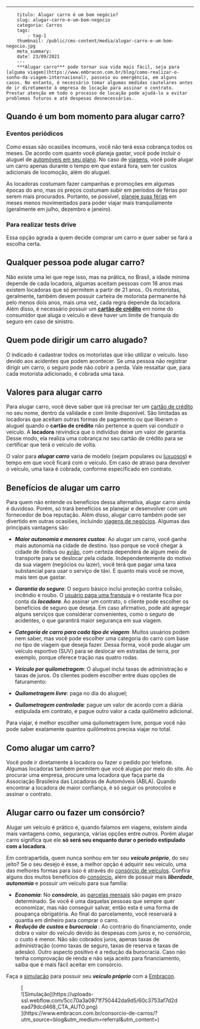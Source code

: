 ---
        titulo: Alugar carro é um bom negócio?
        slug: alugar-carro-e-um-bom-negocio
        categoria: Carros
        tags:
            - tag-1
        thumbnail: /public/cms-content/media/alugar-carro-e-um-bom-negocio.jpg
        meta_summary: 
        date: 23/09/2021
        ---
        ***Alugar carro*** pode tornar sua vida mais fácil, seja para [alguma viagem](https://www.embracon.com.br/blog/como-realizar-o-sonho-da-viagem-internacional), passeio ou emergência, em alguns casos. No entanto, é necessário tomar algumas medidas cautelares antes de ir diretamente à empresa de locação para assinar o contrato. Prestar atenção em todo o processo de locação pode ajudá-lo a evitar problemas futuros e até despesas desnecessárias.

Quando é um bom momento para alugar carro? 
-------------------------------------------

### **Eventos periódicos**‍

Como essas são ocasiões incomuns, você não terá essa cobrança todos os meses. De acordo com quanto você planeja gastar, você pode incluir o aluguel de [automóveis em seu plano](https://www.embracon.com.br/blog/guia-para-consorcio-de-automoveis-de-a-a-z). No caso de [viagens](https://www.embracon.com.br/blog/volta-ao-mundo-com-consorcio-de-viagem), você pode alugar um carro apenas durante o tempo em que estará fora, sem ter custos adicionais de locomoção, além do aluguel.

As locadoras costumam fazer campanhas e promoções em algumas épocas do ano, mas os preços costumam subir em períodos de férias por serem mais procurados. Portanto, se possível, [planeje suas férias](https://www.embracon.com.br/blog/conheca-4-destinos-incriveis-para-passar-ferias-em-familia) em meses menos movimentados para poder viajar mais tranquilamente (geralmente em julho, dezembro e janeiro).

### **Para realizar tests drive**‍

Essa opção agrada a quem decide comprar um carro e quer saber se fará a escolha certa.

Qualquer pessoa pode alugar carro? 
-----------------------------------

Não existe uma lei que rege isso, mas na prática, no Brasil, a idade mínima depende de cada locadora, algumas aceitam pessoas com 18 anos mas existem locadoras que só permitem a partir de 21 anos.. Os motoristas, geralmente, também devem possuir carteira de motorista permanente há pelo menos dois anos, mais uma vez, cada regra depende da locadora. Além disso, é necessário possuir um [**cartão de crédito**](https://www.embracon.com.br/blog/divida-de-cartao-de-credito-como-sair-dela-e-nao-entrar-mais) em nome do consumidor que aluga o veículo e deve haver um limite de franquia do seguro em caso de sinistro.

Quem pode dirigir um carro alugado? 
------------------------------------

O indicado é cadastrar todos os motoristas que irão utilizar o veículo. Isso devido aos acidentes que podem acontecer. Se uma pessoa não registrar dirigir um carro, o seguro pode não cobrir a perda. Vale ressaltar que, para cada motorista adicionado, é cobrada uma taxa.

Valores para alugar carro 
--------------------------

Para alugar carro, você deve saber que irá precisar ter um [cartão de crédito](https://www.embracon.com.br/blog/cartao-de-credito-ou-cartao-de-debito-suas-diferencas-e-qual-usar) no seu nome, dentro da validade e com limite disponível. São limitadas as locadoras que aceitam outras formas de pagamento ou que liberam o aluguel quando o **cartão de crédito** não pertence a quem vai conduzir o veículo. A **locadora** reivindica que o indivíduo deixe um valor de garantia. Desse modo, ela realiza uma cobrança no seu cartão de crédito para se certificar que terá o veículo de volta.

O valor para ***alugar carro*** varia de modelo (sejam populares ou [luxuosos](https://www.embracon.com.br/blog/cartao-de-credito-ou-cartao-de-debito-suas-diferencas-e-qual-usar)) e tempo em que você ficará com o veículo. Em caso de atraso para devolver o veículo, uma taxa é cobrada, conforme especificado em contrato.

Benefícios de alugar um carro 
------------------------------

Para quem não entende os benefícios dessa alternativa, alugar carro ainda é duvidoso. Porém, só trará benefícios se planejar e desenvolver com um fornecedor de boa reputação. Além disso, alugar carro também pode ser divertido em outras ocasiões, incluindo [viagens de negócios](https://www.embracon.com.br/blog/consorcio-de-viagens-embracon-vantagens). Algumas das principais vantagens são:

- ***Maior autonomia e menores custos***: Ao alugar um carro, você ganha mais autonomia na cidade de destino. Isso porque se você chegar à cidade de ônibus ou [avião](https://www.embracon.com.br/blog/7-dicas-de-como-economizar-na-passagem-de-aviao), com certeza dependerá de algum meio de transporte para se deslocar pela cidade. Independentemente do motivo da sua viagem (negócios ou lazer), você terá que pagar uma taxa substancial para usar o serviço de táxi. E quanto mais você se move, mais tem que gastar.

- ***Garantia do seguro***: O seguro básico inclui proteção contra colisão, incêndio e roubo. O [usuário paga uma franquia](https://www.embracon.com.br/blog/o-que-e-franquia-de-seguro) e o restante fica por conta da ***locadora***. Ao assinar um contrato, o cliente pode escolher os benefícios de seguro que deseja. Em caso afirmativo, pode até agregar alguns serviços que considerar convenientes, como o seguro de acidentes, o que garantirá maior segurança em sua viagem.
- ***Categoria de carro para cada tipo de viagem***: Muitos usuários podem nem saber, mas você pode escolher uma categoria do carro com base no tipo de viagem que deseja fazer. Dessa forma, você pode alugar um veículo esportivo (SUV) para se deslocar em estradas de terra, por exemplo, porque oferece tração nas quatro rodas.
- ***Veículo por quilometragem***: O aluguel inclui taxas de administração e taxas de juros. Os clientes podem escolher entre duas opções de faturamento:
- ***Quilometragem livre***: paga no dia do aluguel;
- ***Quilometragem controlada***: pague um valor de acordo com a diária estipulada em contrato, e pague outro valor a cada quilômetro adicional.

Para viajar, é melhor escolher uma quilometragem livre, porque você não pode saber exatamente quantos quilômetros precisa viajar no total.

Como alugar um carro? 
----------------------

Você pode ir diretamente à locadora ou fazer o pedido por telefone. Algumas locadoras também permitem que você alugue por meio do site. Ao procurar uma empresa, procure uma locadora que faça parte da Associação Brasileira das Locadoras de Automóveis (ABLA). Quando encontrar a locadora de maior confiança, é só seguir os protocolos e assinar o contrato.

Alugar carro ou fazer um consórcio? 
------------------------------------

Alugar um veículo é prático e, quando falamos em viagens, existem ainda mais vantagens como, segurança, várias opções entre outros. Porém alugar carro significa que ele **só será seu enquanto durar o período estipulado com a locadora**.

Em contrapartida, quem nunca sonhou em ter seu ***veículo próprio***, do seu jeito? Se o seu desejo é esse, a melhor opção é adquirir seu veículo, uma das melhores formas para isso é através do [consórcio de veículos](https://www.embracon.com.br/consorcio-de-carros). Confira alguns dos muitos benefícios do [consórcio](https://www.embracon.com.br/consorcio), além de possuir mais ***liberdade***, ***autonomia*** e possuir um veículo para sua família:

- ***Economia***: No ***consórcio***, as [parcelas mensais](https://www.embracon.com.br/blog/como-calcular-as-parcelas-no-consorcio) são pagas em prazo determinado. Se você é uma daquelas pessoas que sempre quer economizar, mas não conseguir salvar, então esta é uma forma de poupança obrigatória. Ao final do parcelamento, você reservará a quantia em dinheiro para comprar o carro.
- ***Redução de custos e burocracia*** : Ao contrário do financiamento, onde dobra o valor do veículo devido às despesas com juros e, no consórcio, o custo é menor. Não são cobrados juros, apenas taxas de administração (como taxas de seguro, taxas de reserva e taxas de adesão). Outro aspecto positivo é a redução da burocracia. Caso não tenha comprovação de renda e não seja aceito para financiamento, saiba que é mais fácil aceitar em consórcio.

Faça a [simulação](https://www.embracon.com.br/servicos/simulacao-de-consorcio) para possuir seu ***veículo próprio*** com a [Embracon](https://www.embracon.com.br/a-embracon).

<figure class="w-richtext-figure-type-image w-richtext-align-center">[<div>![Simulação](https://uploads-ssl.webflow.com/5cc70a3a0871f750442da9d5/60c3753af7d2dead79dcd468_CTA_AUTO.png)</div>](https://www.embracon.com.br/consorcio-de-carros/?utm_source=blog&utm_medium=referral&utm_content=)</figure>
        